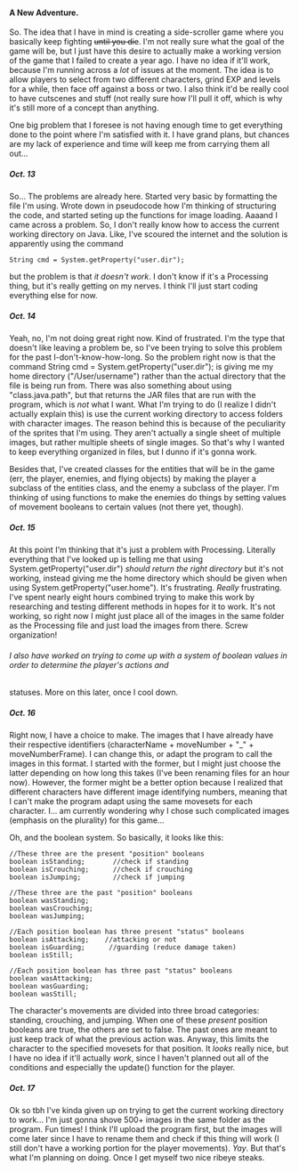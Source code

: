 #### A New Adventure.

So. The idea that I have in mind is creating a side-scroller game where you basically keep fighting ~~until you die~~.
I'm not really sure what the goal of the game will be, but I just have this desire to actually make a working version of
the game that I failed to create a year ago. I have no idea if it'll work, because I'm running across a *lot* of issues
at the moment. The idea is to allow players to select from two different characters, grind EXP and levels for a while, then
face off against a boss or two. I also think it'd be really cool to have cutscenes and stuff (not really
sure how I'll pull it off, which is why it's still more of a concept than anything.

One big problem that I foresee is not having enough time to get everything done to the point where I'm satisfied with it.
I have grand plans, but chances are my lack of experience and time will keep me from carrying them all out...

##### Oct. 13

So... The problems are already here. Started very basic by formatting the file I'm using. Wrote down in pseudocode how I'm thinking of structuring the code,
and started seting up the functions for image loading. Aaaand I came across a problem. So, I don't really know how to access
the current working directory on Java. Like, I've scoured the internet and the solution is apparently using the command

    String cmd = System.getProperty("user.dir");

but the problem is that *it doesn't work*. I don't know if it's a Processing thing, but it's really getting on my nerves.
I think I'll just start coding everything else for now.



##### Oct. 14

Yeah, no, I'm not doing great right now. Kind of frustrated. I'm the type that doesn't like leaving a problem be, so I've
been trying to solve this problem for the past I-don't-know-how-long. So the problem right now is that the command 
    String cmd = System.getProperty("user.dir");
is giving me my home directory ("/User/username") rather than the actual directory that the file is being run from. There
was also something about using "class.java.path", but that returns the JAR files that are run with the program, which is
*not* what I want. What I'm trying to do (I realize I didn't actually explain this) is use the current working directory to
access folders with character images. The reason behind this is because of the peculiarity of the sprites that I'm using.
They aren't actually a single sheet of multiple images, but rather multiple sheets of single images. So that's why I wanted
to keep everything organized in files, but I dunno if it's gonna work.

Besides that, I've created classes for the entities that will be in the game (err, the player, enemies, and flying objects)
by making the player a subclass of the entities class, and the enemy a subclass of the player. I'm thinking of using functions
to make the enemies do things by setting values of movement booleans to certain values (not there yet, though).

##### Oct. 15

At this point I'm thinking that it's just a problem with Processing. Literally everything that I've looked up is telling me
that using System.getProperty("user.dir") *should return the right directory* but it's not working, instead giving me the
home directory which should be given when using System.getProperty("user.home"). It's frustrating. *Really* frustrating. I've
spent nearly eight hours combined trying to make this work by researching and testing different methods in hopes for it to work.
It's not working, so right now I might just place all of the images in the same folder as the Processing file and just load
the images from there. Screw organization!

###### I also have worked on trying to come up with a system of boolean values in order to determine the player's actions and
statuses. More on this later, once I cool down.



##### Oct. 16

Right now, I have a choice to make. The images that I have already have their respective identifiers (characterName + moveNumber + "_" + moveNumberFrame).
I can change this, or adapt the program to call the images in this format. I started with the former, but I might just choose
the latter depending on how long this takes (I've been renaming files for an hour now). However, the former might be a better
option because I realized that different characters have different image identifying numbers, meaning that I can't make the
program adapt using the same movesets for each character. I... am currently wondering why I chose such complicated images
(emphasis on the plurality) for this game...

Oh, and the boolean system. So basically, it looks like this:

    //These three are the present "position" booleans
    boolean isStanding;       //check if standing
    boolean isCrouching;      //check if crouching
    boolean isJumping;        //check if jumping

    //These three are the past "position" booleans
    boolean wasStanding;
    boolean wasCrouching;
    boolean wasJumping;

    //Each position boolean has three present "status" booleans
    boolean isAttacking;    //attacking or not
    boolean isGuarding;      //guarding (reduce damage taken)
    boolean isStill;

    //Each position boolean has three past "status" booleans
    boolean wasAttacking;
    boolean wasGuarding;
    boolean wasStill;

The character's movements are divided into three broad categories: standing, crouching, and jumping. When one of these *present*
position booleans are true, the others are set to false. The past ones are meant to just keep track of what the previous action
was. Anyway, this limits the character to the specified movesets for that position. It *looks* really nice, but I have no
idea if it'll actually *work*, since I haven't planned out all of the conditions and especially the update() function for the
player.

##### Oct. 17

Ok so tbh I've kinda given up on trying to get the current working directory to work... I'm just gonna shove 500+ images in the
same folder as the program. Fun times! I think I'll upload the program first, but the images will come later since I have to
rename them and check if this thing will work (I still don't have a working portion for the player movements). *Yay*. But that's
what I'm planning on doing. Once I get myself two nice ribeye steaks.

